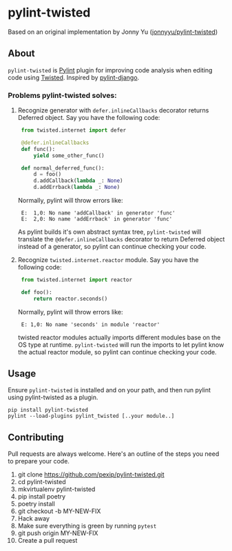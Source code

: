 pylint-twisted
===============
Based on an original implementation by Jonny Yu ([jonnyyu/pylint-twisted](https://github.com/jonnyyu/pylint-twisted))

## About

`pylint-twisted` is [Pylint](http://pylint.org) plugin for improving code
analysis when editing code using [Twisted](http://flask.pocoo.org/).
Inspired by [pylint-django](https://github.com/landscapeio/pylint-django).

### Problems pylint-twisted solves:

1. Recognize generator with `defer.inlineCallbacks` decorator returns Deferred object.  Say you have the following code:

   ```python
    from twisted.internet import defer

    @defer.inlineCallbacks
    def func():
        yield some_other_func()

    def normal_deferred_func():
        d = foo()
        d.addCallback(lambda _: None)
        d.addErrback(lambda _: None)
   ```

   Normally, pylint will throw errors like:

   ```
    E:  1,0: No name 'addCallback' in generator 'func'
    E:  2,0: No name 'addErrback' in generator 'func'
   ```

   As pylint builds it's own abstract syntax tree, `pylint-twisted` will translate
   the `@defer.inlineCallbacks` decorator to return Deferred object instead of a generator, so pylint can continue
   checking your code.

2. Recognize `twisted.internet.reactor` module. Say you have the following code:

   ```python
    from twisted.internet import reactor

    def foo():    
        return reactor.seconds()
   ```

   Normally, pylint will throw errors like:

   ```
    E: 1,0: No name 'seconds' in module 'reactor'
   ```

   twisted reactor modules actually imports different modules base on the OS type at runtime.
   `pylint-twisted` will run the imports to let pylint know the actual reactor module, so pylint can continue
   checking your code.

## Usage

Ensure `pylint-twisted` is installed and on your path, and then run pylint using
pylint-twisted as a plugin.

```
pip install pylint-twisted
pylint --load-plugins pylint_twisted [..your module..]
```

## Contributing

Pull requests are always welcome.  Here's an outline of the steps you need to
prepare your code.

1. git clone https://github.com/pexip/pylint-twisted.git
2. cd pylint-twisted
3. mkvirtualenv pylint-twisted
4. pip install poetry
5. poetry install
6. git checkout -b MY-NEW-FIX
7. Hack away
8. Make sure everything is green by running `pytest`
9. git push origin MY-NEW-FIX
10. Create a pull request
